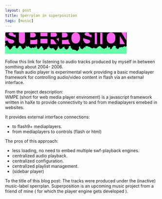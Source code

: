 ```yaml
---
layout: post
title: Sperrplan in superposition
tags: [music]
---
```


![superposition](/img/spos.png)

Follow this link for listening to audio tracks produced by myself in between somthing about 2004- 2006.  
The flash audio player is experimental work providing a basic mediaplayer framework for controlling audio/video content in flash via an external interface.  

From the project description:  
WMPE (short for web media player enviroment) is a javascript framework written in haXe to provide connectivity to and from mediaplayers emebed in websites.  

It provides external interface connections:  
* to flash9+ mediaplayers.
* from mediaplayers to controls (flash or html)

The pros of this approach:
* less loading, no need to embed multiple swf-playback engines.
* centralized audio playback.
* centralized configuration.
* centralized playlist management.
* (sidebar player)

To the title of this blog post: The tracks were produced under the (inactive) music-label sperrplan. Superposition is an upcoming music project from a friend of mine ( for which the player engine gets developed ).
